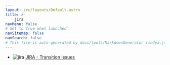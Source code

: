 ```yaml
---
layout: src/layouts/Default.astro
title: >-
    jira
navMenu: false
# Set to true when launched
navSitemap: false
navSearch: false
# This file is auto-generated by docs/tools/MarkdownGenerator (index.js)
---
```


<ul>

<li>

![jira](https://i.octopus.com/library/step-templates/jira.png) [JIRA - Transition Issues](/integrations/jira/jira-transition-issues)

</li>
        
</ul>
